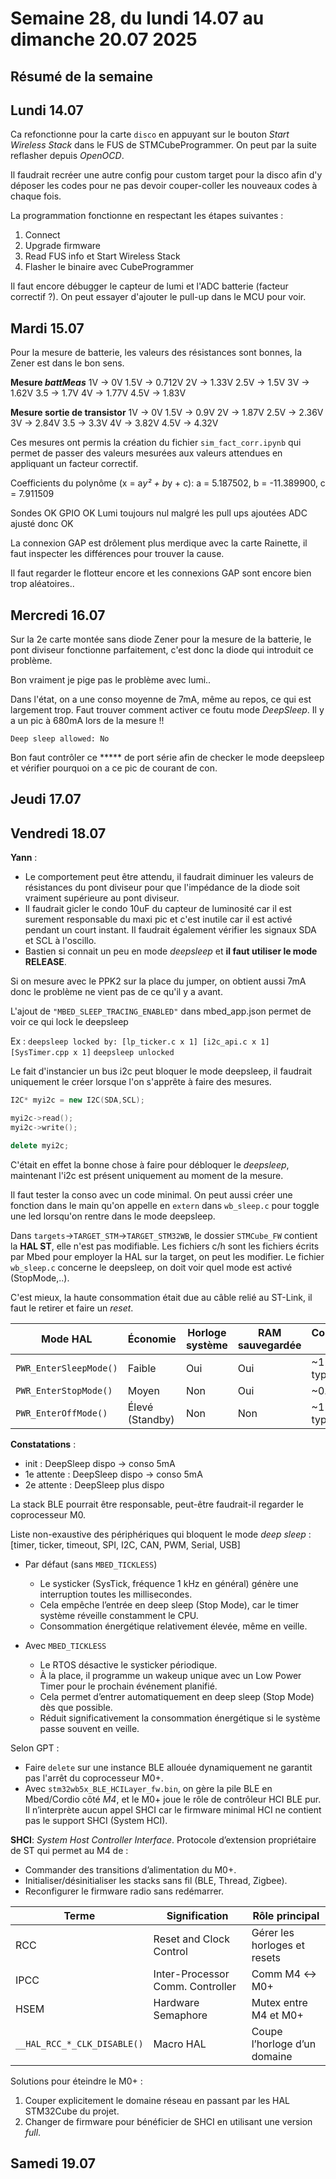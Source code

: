 # Semaine 28, du lundi 14.07 au dimanche 20.07 2025

## Résumé de la semaine

## Lundi 14.07

Ca refonctionne pour la carte `disco` en appuyant sur le bouton *Start Wireless Stack* dans le FUS de STMCubeProgrammer.
On peut par la suite reflasher depuis *OpenOCD*.

Il faudrait recréer une autre config pour custom target pour la disco afin d'y déposer les codes pour ne pas devoir couper-coller les nouveaux codes à chaque fois.

La programmation fonctionne en respectant les étapes suivantes :
1. Connect
2. Upgrade firmware
3. Read FUS info et Start Wireless Stack
4. Flasher le binaire avec CubeProgrammer

Il faut encore débugger le capteur de lumi et l'ADC batterie (facteur correctif ?). On peut essayer d'ajouter le pull-up dans le MCU pour voir.

## Mardi 15.07

Pour la mesure de batterie, les valeurs des résistances sont bonnes, la Zener est dans le bon sens. 

**Mesure *battMeas***
1V -> 0V
1.5V -> 0.712V
2V -> 1.33V
2.5V -> 1.5V
3V -> 1.62V
3.5 -> 1.7V
4V -> 1.77V
4.5V -> 1.83V

**Mesure sortie de transistor**
1V -> 0V
1.5V -> 0.9V
2V -> 1.87V
2.5V -> 2.36V
3V -> 2.84V
3.5 -> 3.3V
4V -> 3.82V
4.5V -> 4.32V

Ces mesures ont permis la création du fichier `sim_fact_corr.ipynb` qui permet de passer des valeurs mesurées aux valeurs attendues en appliquant un facteur correctif.

Coefficients du polynôme (x = a*y² + b*y + c):
a = 5.187502, b = -11.389900, c = 7.911509 

Sondes OK
GPIO OK
Lumi toujours nul malgré les pull ups ajoutées
ADC ajusté donc OK

La connexion GAP est drôlement plus merdique avec la carte Rainette, il faut inspecter les différences pour trouver la cause.

Il faut regarder le flotteur encore et les connexions GAP sont encore bien trop aléatoires..

## Mercredi 16.07

Sur la 2e carte montée sans diode Zener pour la mesure de la batterie, le pont diviseur fonctionne parfaitement, c'est donc la diode qui introduit ce problème.

Bon vraiment je pige pas le problème avec lumi..

Dans l'état, on a une conso moyenne de 7mA, même au repos, ce qui est largement trop. Faut trouver comment activer ce foutu mode *DeepSleep*. Il y a un pic à 680mA lors de la mesure !!

`Deep sleep allowed: No`

Bon faut contrôler ce ***** de port série afin de checker le mode deepsleep et vérifier pourquoi on a ce pic de courant de con. 

## Jeudi 17.07

## Vendredi 18.07

**Yann** : 
- Le comportement peut être attendu, il faudrait diminuer les valeurs de résistances du pont diviseur pour que l'impédance de la diode soit vraiment supérieure au pont diviseur.
- Il faudrait gicler le condo 10uF du capteur de luminosité car il est surement responsable du maxi pic et c'est inutile car il est activé pendant un court instant. Il faudrait également vérifier les signaux SDA et SCL à l'oscillo.
- Bastien si connait un peu en mode *deepsleep* et **il faut utiliser le mode RELEASE**.

Si on mesure avec le PPK2 sur la place du jumper, on obtient aussi 7mA donc le problème ne vient pas de ce qu'il y a avant.

L'ajout de `"MBED_SLEEP_TRACING_ENABLED"` dans mbed_app.json permet de voir ce qui lock le deepsleep

Ex :
`deepsleep locked by: [lp_ticker.c x 1] [i2c_api.c x 1] [SysTimer.cpp x 1]`
`deepsleep unlocked`

Le fait d'instancier un bus i2c peut bloquer le mode deepsleep, il faudrait uniquement le créer lorsque l'on s'apprête à faire des mesures.

```c++
I2C* myi2c = new I2C(SDA,SCL);

myi2c->read();
myi2c->write();

delete myi2c;
```

C'était en effet la bonne chose à faire pour débloquer le *deepsleep*, maintenant l'i2c est présent uniquement au moment de la mesure.

Il faut tester la conso avec un code minimal. On peut aussi créer une fonction dans le main qu'on appelle en `extern`
dans `wb_sleep.c` pour toggle une led lorsqu'on rentre dans le mode deepsleep.

Dans `targets`->`TARGET_STM`->`TARGET_STM32WB`, le dossier `STMCube_FW` contient la **HAL ST**, elle n'est pas modifiable. Les fichiers c/h sont les fichiers écrits par Mbed pour employer la HAL sur la target, on peut les 
modifier. Le fichier `wb_sleep.c` concerne le deepsleep, on doit voir quel mode est activé (StopMode,..).

C'est mieux, la haute consommation était due au câble relié au ST-Link, il faut le retirer et faire un *reset*.

| Mode HAL              | Économie        | Horloge système | RAM sauvegardée | Consommation typique |
|-----------------------|-----------------|-----------------|-----------------|----------------------|
|`PWR_EnterSleepMode()` | Faible          | Oui             | Oui             | \~1 mA typiquement   |
|`PWR_EnterStopMode()`  | Moyen           | Non             | Oui             | \~0.3–1 mA           |
|`PWR_EnterOffMode()`   | Élevé (Standby) | Non             | Non             | \~1 µA typiquement   |

**Constatations** :
- init : DeepSleep dispo -> conso 5mA
- 1e attente : DeepSleep dispo -> conso 5mA
- 2e attente : DeepSleep plus dispo

La stack BLE pourrait être responsable, peut-être faudrait-il regarder le coprocesseur M0.

Liste non-exaustive des périphériques qui bloquent le mode *deep sleep* : 
    [timer, ticker, timeout, SPI, I2C, CAN, PWM, Serial, USB]

* Par défaut (sans `MBED_TICKLESS`)
    - Le systicker (SysTick, fréquence 1 kHz en général) génère une interruption toutes les millisecondes.
    - Cela empêche l’entrée en deep sleep (Stop Mode), car le timer système réveille constamment le CPU.
    - Consommation énergétique relativement élevée, même en veille.

* Avec `MBED_TICKLESS`
    - Le RTOS désactive le systicker périodique.
    - À la place, il programme un wakeup unique avec un Low Power Timer pour le prochain événement planifié.
    - Cela permet d’entrer automatiquement en deep sleep (Stop Mode) dès que possible.
    - Réduit significativement la consommation énergétique si le système passe souvent en veille.

Selon GPT :

- Faire `delete` sur une instance BLE allouée dynamiquement ne garantit pas l'arrêt du coprocesseur M0+.
- Avec `stm32wb5x_BLE_HCILayer_fw.bin`, on gère la pile BLE en Mbed/Cordio côté *M4*, et le M0+ joue le rôle de
  contrôleur HCI BLE pur. Il n’interprète aucun appel SHCI car le firmware minimal HCI ne contient pas le support SHCI (System HCI).

**SHCI**: *System Host Controller Interface*. Protocole d’extension propriétaire de ST qui permet au M4 de :
- Commander des transitions d’alimentation du M0+.
- Initialiser/désinitialiser les stacks sans fil (BLE, Thread, Zigbee).
- Reconfigurer le firmware radio sans redémarrer.

| Terme                       | Signification                    | Rôle principal               |
| --------------------------- | -------------------------------- | ---------------------------- |
| RCC                         | Reset and Clock Control          | Gérer les horloges et resets |
| IPCC                        | Inter-Processor Comm. Controller | Comm M4 ↔ M0+                |
| HSEM                        | Hardware Semaphore               | Mutex entre M4 et M0+        |
| `__HAL_RCC_*_CLK_DISABLE()` | Macro HAL                        | Coupe l’horloge d’un domaine |

Solutions pour éteindre le M0+ : 
1. Couper explicitement le domaine réseau en passant par les HAL STM32Cube du projet.
2. Changer de firmware pour bénéficier de SHCI en utilisant une version *full*.

## Samedi 19.07